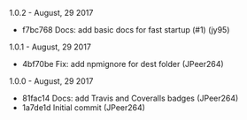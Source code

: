 1.0.2 - August, 29 2017

* f7bc768 Docs: add basic docs for fast startup (#1) (jy95)

1.0.1 - August, 29 2017

* 4bf70be Fix: add npmignore for dest folder (JPeer264)

1.0.0 - August, 29 2017

* 81fac14 Docs: add Travis and Coveralls badges (JPeer264)
* 1a7de1d Initial commit (JPeer264)
